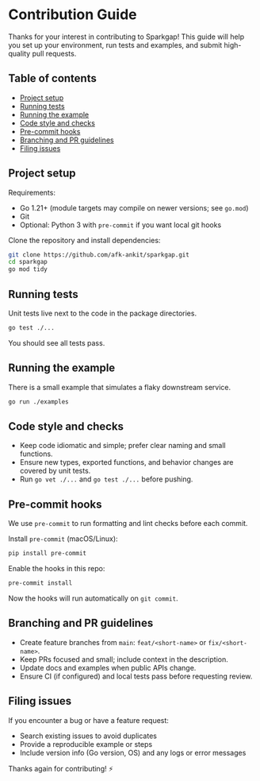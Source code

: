 # Contribution Guide

Thanks for your interest in contributing to Sparkgap! This guide will help you set up your environment, run tests and examples, and submit high-quality pull requests.

## Table of contents

- [Project setup](#project-setup)
- [Running tests](#running-tests)
- [Running the example](#running-the-example)
- [Code style and checks](#code-style-and-checks)
- [Pre-commit hooks](#pre-commit-hooks)
- [Branching and PR guidelines](#branching-and-pr-guidelines)
- [Filing issues](#filing-issues)

## Project setup

Requirements:

- Go 1.21+ (module targets may compile on newer versions; see `go.mod`)
- Git
- Optional: Python 3 with `pre-commit` if you want local git hooks

Clone the repository and install dependencies:

```sh
git clone https://github.com/afk-ankit/sparkgap.git
cd sparkgap
go mod tidy
```

## Running tests

Unit tests live next to the code in the package directories.

```sh
go test ./...
```

You should see all tests pass.

## Running the example

There is a small example that simulates a flaky downstream service.

```sh
go run ./examples
```

## Code style and checks

- Keep code idiomatic and simple; prefer clear naming and small functions.
- Ensure new types, exported functions, and behavior changes are covered by unit tests.
- Run `go vet ./...` and `go test ./...` before pushing.

## Pre-commit hooks

We use `pre-commit` to run formatting and lint checks before each commit.

Install `pre-commit` (macOS/Linux):

```sh
pip install pre-commit
```

Enable the hooks in this repo:

```sh
pre-commit install
```

Now the hooks will run automatically on `git commit`.

## Branching and PR guidelines

- Create feature branches from `main`: `feat/<short-name>` or `fix/<short-name>`.
- Keep PRs focused and small; include context in the description.
- Update docs and examples when public APIs change.
- Ensure CI (if configured) and local tests pass before requesting review.

## Filing issues

If you encounter a bug or have a feature request:

- Search existing issues to avoid duplicates
- Provide a reproducible example or steps
- Include version info (Go version, OS) and any logs or error messages

Thanks again for contributing! ⚡
